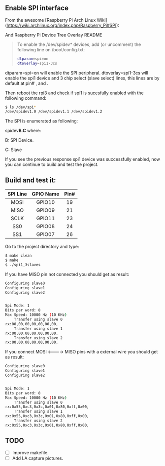 ## Enable SPI interface
From the awesome [Raspberry Pi Arch Linux Wiki]
(https://wiki.archlinux.org/index.php/Raspberry_Pi#SPI):

And Raspberry Pi Device Tree Overlay README

> To enable the /dev/spidev* devices, add (or uncomment) the following line on 
> /boot/config.txt:
>
> ```bash
> dtparam=spi=on
> dtoverlay=spi1-3cs
> ```

dtparam=spi=on will enable the SPI peripheral.
dtoverlay=spi1-3cs will enable the spi1 device and 3 chip select (slave select)
lines, this lines are by default at pin# , and .

Then reboot the rpi3 and check if spi1 is sucesfully enabled with the following
command:
```bash
$ ls /dev/spi*
/dev/spidev1.0 /dev/spidev1.1 /dev/spidev1.2
```
The SPI is enumerated as following:

spidev**B**.**C** where:

B: SPI Device.

C: Slave

If you see the previous response spi1 device was successfully enabled,
now you can continue to build and test the 
project.

## Build and test it:

|**SPI Line**  | **GPIO Name** | **Pin#** |
|:---------:|:---------:|:-----:|
| MOSI      | GPIO10    | 19    |
| MISO      | GPIO09    | 21    |
| SCLK      | GPIO11    | 23    |
| SS0       | GPIO08    | 24    |
| SS1       | GPIO07    | 26    |

Go to the project directory and type:
```bash
$ make clean
$ make
$ ./spi1_3slaves
```
If you have MISO pin not connected you should get as result:
```bash
Configuring slave0
Configuring slave1
Configuring slave2


Spi Mode: 1
Bits per word: 8
Max Speed: 10000 Hz (10 KHz)
    Transfer using slave 0
rx:00,00,00,00,00,00,00,
    Transfer using slave 1
rx:00,00,00,00,00,00,00,
    Transfer using slave 2
rx:00,00,00,00,00,00,00,
```
If you connect MOSI <----> MISO pins with a external wire you should get as 
result:
```bash
Configuring slave0
Configuring slave1
Configuring slave2


Spi Mode: 1
Bits per word: 8
Max Speed: 10000 Hz (10 KHz)
    Transfer using slave 0
rx:0x55,0xc3,0x3c,0x01,0x80,0xff,0x00,
    Transfer using slave 1
rx:0x55,0xc3,0x3c,0x01,0x80,0xff,0x00,
    Transfer using slave 2
rx:0x55,0xc3,0x3c,0x01,0x80,0xff,0x00,
```

## TODO

- [ ] Improve makefile.
- [ ] Add LA capture pictures. 
